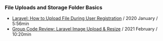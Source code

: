 ### File Uploads and Storage Folder Basics

- [Laravel: How to Upload File During User Registration](https://www.youtube.com/watch?v=xyQT2pnv_4E) / 2020 January / 5:56min
- [Group Code Review: Laravel Image Upload & Resize](https://www.youtube.com/watch?v=Xh4kYgsYguc&t=5s) / 2021 February / 10:20min
